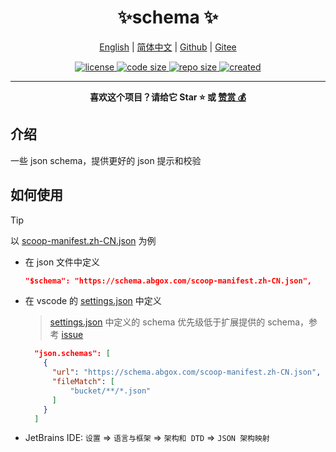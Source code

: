<p align="center">
    <h1 align="center">✨schema ✨</h1>
</p>
<p align="center">
    <a href="readme.md">English</a> |
    <a href="readme.zh-CN.md">简体中文</a> |
    <a href="https://github.com/abgox/schema">Github</a> |
    <a href="https://gitee.com/abgox/schema">Gitee</a>
</p>

<p align="center">
    <a href="https://github.com/abgox/schema/blob/main/license">
        <img src="https://img.shields.io/github/license/abgox/schema" alt="license" />
    </a>
    <a href="https://github.com/abgox/schema">
        <img src="https://img.shields.io/github/languages/code-size/abgox/schema" alt="code size" />
    </a>
    <a href="https://github.com/abgox/schema">
        <img src="https://img.shields.io/github/repo-size/abgox/schema" alt="repo size" />
    </a>
    <a href="https://github.com/abgox/schema">
        <img src="https://img.shields.io/github/created-at/abgox/schema" alt="created" />
    </a>
</p>

---

<p align="center">
  <strong>喜欢这个项目？请给它 Star ⭐️ 或 <a href="https://abgox.com/donate">赞赏 💰</a></strong>
</p>

## 介绍

一些 json schema，提供更好的 json 提示和校验

## 如何使用

> [!Tip]
>
> 以 [scoop-manifest.zh-CN.json](./schemas/scoop-manifest.zh-CN.json) 为例

- 在 json 文件中定义

  ```json
  "$schema": "https://schema.abgox.com/scoop-manifest.zh-CN.json",
  ```

- 在 vscode 的 [settings.json](https://code.visualstudio.com/docs/configure/settings) 中定义

  > [settings.json](https://code.visualstudio.com/docs/configure/settings) 中定义的 schema 优先级低于扩展提供的 schema，参考 [issue](https://github.com/microsoft/vscode/issues/219855)

  ```json
    "json.schemas": [
      {
        "url": "https://schema.abgox.com/scoop-manifest.zh-CN.json",
        "fileMatch": [
            "bucket/**/*.json"
        ]
      }
    ]
  ```

- JetBrains IDE: `设置` => `语言与框架` => `架构和 DTD` => `JSON 架构映射`
